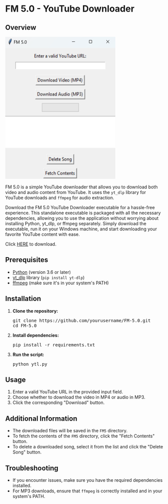 <!DOCTYPE html>
<html>

<body>

  <h1>FM 5.0 - YouTube Downloader</h1>

  <h2>Overview</h2>
<img style="width:350px; height:450px;" src="FM5.png" alt="FM 5.0 Screenshot"/>

  <p>FM 5.0 is a simple YouTube downloader that allows you to download both video and audio content from YouTube. It uses the <code>yt_dlp</code> library for YouTube downloads and <code>ffmpeg</code> for audio extraction.</p>

<p>Download the FM 5.0 YouTube Downloader executable for a hassle-free experience. This standalone executable is packaged with all the necessary dependencies, allowing you to use the application without worrying about installing Python, yt_dlp, or ffmpeg separately. Simply download the executable, run it on your Windows machine, and start downloading your favorite YouTube content with ease.</p>

<p>Click <a href="https://github.com/JRH89/FM5/releases/download/v5/ytl.exe">HERE</a> to download.</p>

  <h2>Prerequisites</h2>

  <ul>
    <li><a href="https://www.python.org/downloads/">Python</a> (version 3.6 or later)</li>
    <li><a href="https://github.com/yt-dlp/yt-dlp">yt_dlp</a> library (<code>pip install yt-dlp</code>)</li>
    <li><a href="https://ffmpeg.org/download.html">ffmpeg</a> (make sure it's in your system's PATH)</li>
  </ul>

  <h2>Installation</h2>

  <ol>
    <li><strong>Clone the repository:</strong></li>
    <pre>git clone https://github.com/yourusername/FM-5.0.git
cd FM-5.0</pre>
    <li><strong>Install dependencies:</strong></li>
    <pre>pip install -r requirements.txt</pre>
    <li><strong>Run the script:</strong></li>
    <pre>python ytl.py</pre>
  </ol>

  <h2>Usage</h2>

  <ol>
    <li>Enter a valid YouTube URL in the provided input field.</li>
    <li>Choose whether to download the video in MP4 or audio in MP3.</li>
    <li>Click the corresponding "Download" button.</li>
  </ol>

  <h2>Additional Information</h2>

  <ul>
    <li>The downloaded files will be saved in the <code>FM5</code> directory.</li>
    <li>To fetch the contents of the <code>FM5</code> directory, click the "Fetch Contents" button.</li>
    <li>To delete a downloaded song, select it from the list and click the "Delete Song" button.</li>
  </ul>

  <h2>Troubleshooting</h2>

  <ul>
    <li>If you encounter issues, make sure you have the required dependencies installed.</li>
    <li>For MP3 downloads, ensure that <code>ffmpeg</code> is correctly installed and in your system's PATH.</li>
  </ul>

</body>

</html>
